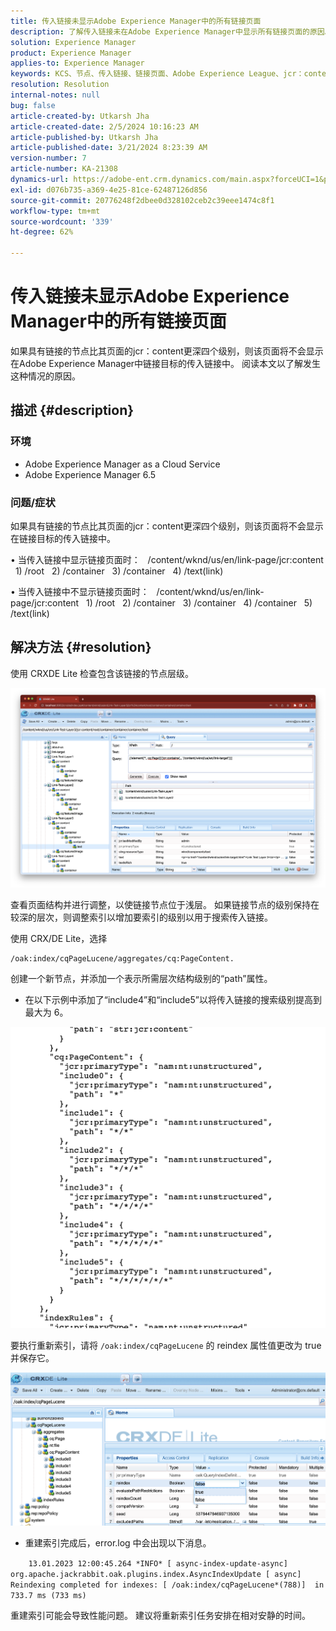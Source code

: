```yaml
---
title: 传入链接未显示Adobe Experience Manager中的所有链接页面
description: 了解传入链接未在Adobe Experience Manager中显示所有链接页面的原因。
solution: Experience Manager
product: Experience Manager
applies-to: Experience Manager
keywords: KCS、节点、传入链接、链接页面、Adobe Experience League、jcr：content、链接目标
resolution: Resolution
internal-notes: null
bug: false
article-created-by: Utkarsh Jha
article-created-date: 2/5/2024 10:16:23 AM
article-published-by: Utkarsh Jha
article-published-date: 3/21/2024 8:23:39 AM
version-number: 7
article-number: KA-21308
dynamics-url: https://adobe-ent.crm.dynamics.com/main.aspx?forceUCI=1&pagetype=entityrecord&etn=knowledgearticle&id=7c355f9c-0fc4-ee11-9079-6045bd0065f9
exl-id: d076b735-a369-4e25-81ce-62487126d856
source-git-commit: 20776248f2dbee0d328102ceb2c39eee1474c8f1
workflow-type: tm+mt
source-wordcount: '339'
ht-degree: 62%

---
```


# 传入链接未显示Adobe Experience Manager中的所有链接页面


如果具有链接的节点比其页面的jcr：content更深四个级别，则该页面将不会显示在Adobe Experience Manager中链接目标的传入链接中。 阅读本文以了解发生这种情况的原因。

## 描述 {#description}


### <b>环境</b>

- Adobe Experience Manager as a Cloud Service
- Adobe Experience Manager 6.5




### <b>问题/症状</b>

如果具有链接的节点比其页面的jcr：content更深四个级别，则该页面将不会显示在链接目标的传入链接中。

• 当传入链接中显示链接页面时：
  /content/wknd/us/en/link-page/jcr:content
  1) /root
  2) /container
  3) /container
  4) /text(link)

• 当传入链接中不显示链接页面时：
  /content/wknd/us/en/link-page/jcr:content
  1) /root
  2) /container
  3) /container
  4) /container
  5) /text(link)


## 解决方法 {#resolution}


使用 CRXDE Lite 检查包含该链接的节点层级。

![](assets/667a70ba-a39b-ed11-aad1-6045bd0065b6.png)

查看页面结构并进行调整，以使链接节点位于浅层。
如果链接节点的级别保持在较深的层次，则调整索引以增加要索引的级别以用于搜索传入链接。

使用 CRX/DE Lite，选择


```
/oak:index/cqPageLucene/aggregates/cq:PageContent.
```

创建一个新节点，并添加一个表示所需层次结构级别的“path”属性。
- 在以下示例中添加了“include4”和“include5”以将传入链接的搜索级别提高到最大为 6。

![](assets/72c18342-0e9e-ed11-aad1-6045bd0067ea.png)

要执行重新索引，请将 `/oak:index/cqPageLucene` 的 reindex 属性值更改为 true 并保存它。

![](assets/a4203d8b-0e9e-ed11-aad1-6045bd0067ea.png)

- 重建索引完成后，error.log 中会出现以下消息。

`    13.01.2023 12:00:45.264 *INFO* [ async-index-update-async]  org.apache.jackrabbit.oak.plugins.index.AsyncIndexUpdate [ async]  Reindexing completed for indexes: [ /oak:index/cqPageLucene*(788)]  in 733.7 ms (733 ms)`

重建索引可能会导致性能问题。
    建议将重新索引任务安排在相对安静的时间。
